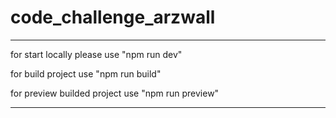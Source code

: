 # code_challenge_arzwall

---

<p >
    for start locally please use "npm run dev"
</p>

<p >
    for build project use "npm run build"
</p>

<p >
    for preview builded project use "npm run preview"
</p>

---

